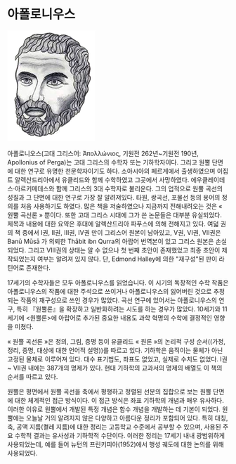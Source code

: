 # 아폴로니우스

![아폴로니우스](./apollonius2.png)

아폴로니오스(고대 그리스어: Ἀπολλώνιος, 기원전 262년~기원전 190년, Apollonius of Perga)는 고대 그리스의 수학자 또는 기하학자이다. 그리고 원뿔 단면에 대한 연구로 유명한 천문학자이기도 하다. 소아시아의 페르게에서 출생하였으며 이집트 알렉산드리아에서 유클리드와 함께 수학하였고 그곳에서 사망하였다. 에우클레이데스·아르키메데스와 함께 그리스의 3대 수학자로 불리운다. 그의 업적으로 원뿔 곡선의 성질과 그 단면에 대한 연구로 가장 잘 알려져있다. 타원, 쌍곡선, 포물선 등의 용어의 정의를 처음 사용하기도 하였다. 많은 책을 저술하였으나 지금까지 전해내려오는 것은 &laquo; 원뿔 곡선론 &raquo; 뿐이다. 또한 고대 그리스 시대에 그가 쓴 논문들은 대부분 유실되었다. 제목과 내용에 대한 요약은 후대에 알렉산드리아 파푸스에 의해 전해지고 있다. 여덟 권의 책 중에서 I권, II권, III권, IV권 만이 그리스어 원본이 남아있고, V권, VI권, VII권은 Banū Mūsā 가 의뢰한 Thābit ibn Qurra의 아랍어 번역본이 있고 그리스 원본은 손실되었다. 그리고 VIII권의 상태는 알 수 없으나 첫 번째 초안이 존재했었고 최종 초안이 제작되었는지 여부는 알려져 있지 않다. 단, Edmond Halley에 의한 "재구성"된 판이 라틴어로 존재한다.

17세기의 수학자들은 모두 아폴로니우스를 읽었습니다. 이 시기의 독창적인 수학 작품은 아폴로니우스의 작품에 대한 주석으로 쓰이거나 아폴로니우스의 잃어버린 것으로 추정되는 작품의 재구성으로 쓰인 경우가 많았다. 곡선 연구에 있어서는 아폴로니우스의 연구, 특히 『원뿔론』을 확장하고 일반화하려는 시도를 하는 경우가 많았다. 10세기와 11세기에 <원뿔론>에 아랍어로 추가된 중요한 내용도 과학 혁명의 수학에 결정적인 영향을 미쳤다.

&laquo; 원뿔 곡선론 &raquo;은 정의, 그림, 증명 등이 유클리드 &laquo; 원론 &raquo;의 논리적 구성 순서((가정, 정리, 증명, 대상에 대한 언어적 설명))를 따르고 있다. 기하학은 움직이는 물체가 아닌 고정된 물체로 이루어져 있다. 대수 표기법도, 좌표도 없었고, 실제로 수치도 없었다. I권 ~ VII권 내에는 387개의 명제가 있다. 현대 기하학의 교과서의 명제의 배열도 이 책의 순서를 따르고 있다.

원뿔은 평면에서 원뿔 곡선을 축에서 평행하고 정렬된 선분의 집합으로 보는 원뿔 단면에 대한 체계적인 접근 방식이다. 이 접근 방식은 좌표 기하학의 개념과 매우 유사하다. 이러한 이유로 원뿔에서 개발된 특정 개념은 함수 개념을 개발하는 데 기본이 되었다. 원뿔에는 오늘날 거의 알려지지 않은 다양하고 아름다운 정리가 포함되어 있다. 특히 대칭, 축, 공액 지름(켤레 지름)에 대한 정리는 고등학교 수준에서 공부할 수 있으며, 사용된 주요 수학적 결과는 유사성과 기하학적 수단이다. 이러한 정리는 17세기 내내 광범위하게 사용되었는데, 예를 들어 뉴턴의 프린키피아(1952)에서 행성 궤도에 대한 논의를 위해 사용되었다.


